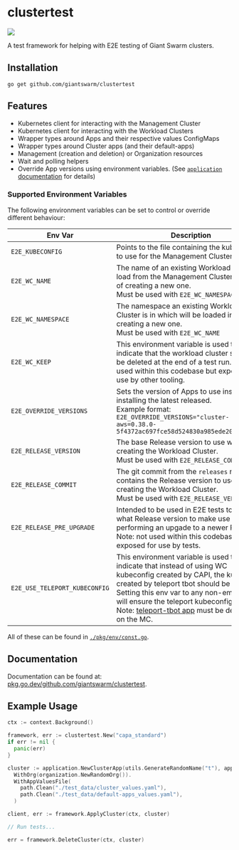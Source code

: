 # clustertest

<a href="https://godoc.org/github.com/giantswarm/clustertest"><img src="https://godoc.org/github.com/giantswarm/clustertest?status.svg"></a>

A test framework for helping with E2E testing of Giant Swarm clusters.

## Installation

```shell
go get github.com/giantswarm/clustertest
```

## Features

- Kubernetes client for interacting with the Management Cluster
- Kubernetes client for interacting with the Workload Clusters
- Wrapper types around Apps and their respective values ConfigMaps
- Wrapper types around Cluster apps (and their default-apps)
- Management (creation and deletion) or Organization resources
- Wait and polling helpers
- Override App versions using environment variables. (See [`application` documentation](https://pkg.go.dev/github.com/giantswarm/clustertest/pkg/application) for details)

### Supported Environment Variables

The following environment variables can be set to control or override different behaviour:

| Env Var | Description |
| --- | --- |
| `E2E_KUBECONFIG` | Points to the file containing the kubeconfig to use for the Management Clusters |
| `E2E_WC_NAME` | The name of an existing Workload Cluster to load from the Management Cluster instead of creating a new one.<br/>Must be used with `E2E_WC_NAMESPACE` |
| `E2E_WC_NAMESPACE` | The namespace an existing Workload Cluster is in which will be loaded instead of creating a new one.<br/>Must be used with `E2E_WC_NAME` |
| `E2E_WC_KEEP` | This environment variable is used to indicate that the workload cluster should not be deleted at the end of a test run. Note: not used within this codebase but exposed for use by other tooling. |
| `E2E_OVERRIDE_VERSIONS` | Sets the version of Apps to use instead of installing the latest released.<br/>Example format: `E2E_OVERRIDE_VERSIONS="cluster-aws=0.38.0-5f4372ac697fce58d524830a985ede2082d7f461"` |
| `E2E_RELEASE_VERSION` | The base Release version to use when creating the Workload Cluster.<br/>Must be used with `E2E_RELEASE_COMMIT` |
| `E2E_RELEASE_COMMIT` | The git commit from the `releases` repo that contains the Release version to use when creating the Workload Cluster.<br/>Must be used with `E2E_RELEASE_VERSION` |
| `E2E_RELEASE_PRE_UPGRADE` | Intended to be used in E2E tests to indicate what Release version to make use of before performing an upgade to a newer Release. Note: not used within this codebase but exposed for use by tests. |
| `E2E_USE_TELEPORT_KUBECONFIG` | This environment variable is used to indicate that instead of using WC kubeconfig created by CAPI, the kubeconfig created by teleport tbot should be used. Setting this env var to any non-empty value will ensure the teleport kubeconfig is used. Note: [teleport-tbot app](https://github.com/giantswarm/teleport-tbot) must be deployed on the MC. |

All of these can be found in [`./pkg/env/const.go`](./pkg/env/const.go).

## Documentation

Documentation can be found at: [pkg.go.dev/github.com/giantswarm/clustertest](https://pkg.go.dev/github.com/giantswarm/clustertest).

## Example Usage

```go
ctx := context.Background()

framework, err := clustertest.New("capa_standard")
if err != nil {
  panic(err)
}

cluster := application.NewClusterApp(utils.GenerateRandomName("t"), application.ProviderAWS).
  WithOrg(organization.NewRandomOrg()).
  WithAppValuesFile(
    path.Clean("./test_data/cluster_values.yaml"),
    path.Clean("./test_data/default-apps_values.yaml"),
  )

client, err := framework.ApplyCluster(ctx, cluster)

// Run tests...

err = framework.DeleteCluster(ctx, cluster)
```
